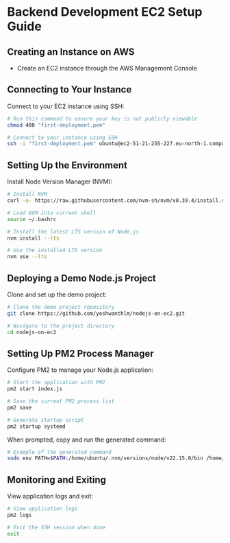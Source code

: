 # Backend Development EC2 Setup Guide

## Creating an Instance on AWS
- Create an EC2 instance through the AWS Management Console

## Connecting to Your Instance

Connect to your EC2 instance using SSH:

```bash
# Run this command to ensure your key is not publicly viewable
chmod 400 "first-deployment.pem"

# Connect to your instance using SSH
ssh -i "first-deployment.pem" ubuntu@ec2-51-21-255-227.eu-north-1.compute.amazonaws.com
```

## Setting Up the Environment

Install Node Version Manager (NVM):

```bash
# Install NVM
curl -o- https://raw.githubusercontent.com/nvm-sh/nvm/v0.39.4/install.sh | bash

# Load NVM into current shell
source ~/.bashrc

# Install the latest LTS version of Node.js
nvm install --lts

# Use the installed LTS version
nvm use --lts
```

## Deploying a Demo Node.js Project

Clone and set up the demo project:

```bash
# Clone the demo project repository
git clone https://github.com/yeshwanthlm/nodejs-on-ec2.git

# Navigate to the project directory
cd nodejs-on-ec2
```

## Setting Up PM2 Process Manager

Configure PM2 to manage your Node.js application:

```bash
# Start the application with PM2
pm2 start index.js

# Save the current PM2 process list
pm2 save

# Generate startup script
pm2 startup systemd
```

When prompted, copy and run the generated command:

```bash
# Example of the generated command
sudo env PATH=$PATH:/home/ubuntu/.nvm/versions/node/v22.15.0/bin /home/ubuntu/.nvm/versions/node/v22.15.0/lib/node_modules/pm2/bin/pm2 startup systemd -u ubuntu --hp /home/ubuntu
```

## Monitoring and Exiting

View application logs and exit:

```bash
# View application logs
pm2 logs

# Exit the SSH session when done
exit
```

